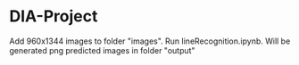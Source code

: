 # DIA-Project
Add 960x1344 images to folder "images". 
Run lineRecognition.ipynb. 
Will be generated png predicted images in folder "output"
